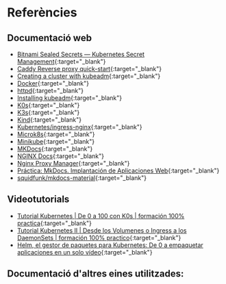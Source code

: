 # Referències
  
## Documentació web

  * [Bitnami Sealed Secrets — Kubernetes Secret Management](https://foxutech.medium.com/bitnami-sealed-secrets-kubernetes-secret-management-86c746ef0a79){:target="_blank"}
  * [Caddy Reverse proxy quick-start](https://caddyserver.com/docs/quick-starts/reverse-proxy){:target="_blank"}
  * [Creating a cluster with kubeadm](https://kubernetes.io/docs/setup/production-environment/tools/kubeadm/create-cluster-kubeadm/){:target="_blank"}
  * [Docker](https://docs.docker.com/){:target="_blank"}
  * [httpd](https://hub.docker.com/_/httpd){:target="_blank"}
  * [Installing kubeadm](https://kubernetes.io/docs/setup/production-environment/tools/kubeadm/install-kubeadm/){:target="_blank"}
  * [K0s](https://k0sproject.io/){:target="_blank"}
  * [K3s](https://docs.k3s.io/){:target="_blank"}
  * [Kind](https://kind.sigs.k8s.io/){:target="_blank"}
  * [Kubernetes/ingress-nginx](https://kubernetes.github.io/ingress-nginx/){:target="_blank"}
  * [Microk8s](https://microk8s.io/docs){:target="_blank"}
  * [Minikube](https://minikube.sigs.k8s.io/docs/start/){:target="_blank"}
  * [MKDocs](https://www.mkdocs.org/){:target="_blank"}
  * [NGINX Docs](https://docs.nginx.com/nginx-ingress-controller/){:target="_blank"}  
  * [Nginx Proxy Manager](https://nginxproxymanager.com/){:target="_blank"}  
  * [Práctica: MkDocs. Implantación de Aplicaciones Web](https://josejuansanchez.org/iaw/practica-mkdocs/index.html#crear-un-nuevo-proyecto-comando-new){:target="_blank"}
  * [squidfunk/mkdocs-material](https://hub.docker.com/r/squidfunk/mkdocs-material/){:target="_blank"}
  

## Videotutorials

  * [Tutorial Kubernetes | De 0 a 100 con K0s | formación 100% practica](https://www.youtube.com/watch?v=gmFSmzAWcig){:target="_blank"}
  * [Tutorial Kubernetes II | Desde los Volumenes o Ingress a los DaemonSets | formación 100% practico](https://www.youtube.com/watch?v=gPALJhVYMz0){:target="_blank"}
  * [Helm, el gestor de paquetes para Kubernetes: De 0 a empaquetar aplicaciones en un solo vídeo](https://www.youtube.com/watch?v=5-Qcig2_8xo){:target="_blank"}
  
## Documentació d'altres eines utilitzades:

